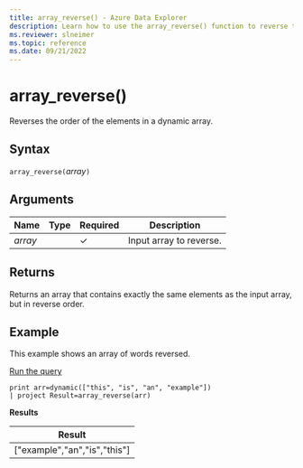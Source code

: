 ```yaml
---
title: array_reverse() - Azure Data Explorer
description: Learn how to use the array_reverse() function to reverse the order of the elements in a dynamic array.
ms.reviewer: slneimer
ms.topic: reference
ms.date: 09/21/2022
---
```

# array_reverse()

Reverses the order of the elements in a dynamic array.

## Syntax

`array_reverse(`*array*`)`

## Arguments

| Name | Type | Required | Description |
|--|--|--|--|
|*array*|  | &check;| Input array to reverse.|

## Returns

Returns an array that contains exactly the same elements as the input array, but in reverse order.

## Example

This example shows an array of words reversed.

<a href="https://dataexplorer.azure.com/clusters/help/databases/Samples?query=H4sIAAAAAAAAAysoyswrUUgsKrJNqcxLzM1M1ohWKsnILFbSUVCCkIl5IDK1IjG3ICdVKVZTgZerRqGgKD8rNblEISi1uDSnxBaoP7Eyvii1LLWoOFUDyNMEAKks9PlYAAAA" target="_blank">Run the query</a>

```kusto
print arr=dynamic(["this", "is", "an", "example"]) 
| project Result=array_reverse(arr)
```

**Results**

|Result|
|---|
|["example","an","is","this"]|
